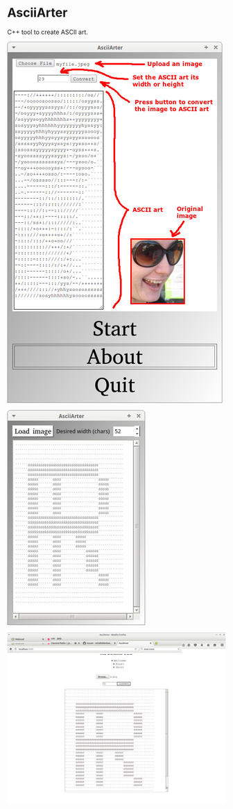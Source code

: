# AsciiArter

C++ tool to create ASCII art.

![AsciiArter menu v7.0](Screenshots/AsciiArterMenu_7_0.png)

![AsciiArter desktop v7.0](Screenshots/AsciiArter_7_0.png)

![AsciiArter web v7.0](Screenshots/AsciiArterWeb_7_0.png)
